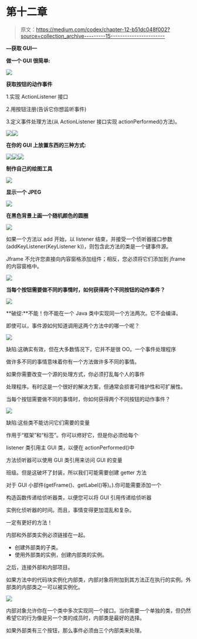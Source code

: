 # 第十二章

> 原文：<https://medium.com/codex/chapter-12-b51dc048f002?source=collection_archive---------15----------------------->

**—获取 GUI—**

**做一个 GUI 很简单:**

![](img/42e89cd8d0d513acae609e13b2930e69.png)

**获取按钮的动作事件**

1.实现 ActionListener 接口

2.用按钮注册(告诉它你想监听事件)

3.定义事件处理方法(从 ActionListener 接口实现 actionPerformed()方法)。

![](img/206ced988afaaa955f08f1779a00ccaf.png)![](img/b7ebf4ba9901718c3d636c34c1417709.png)

**在你的 GUI 上放置东西的三种方式:**

![](img/f9d786a38a64845efe551a95000dbe99.png)![](img/392143cc8c8efd11c667caf3d74900af.png)![](img/c38327bbce6c49fb548d071fb675c955.png)

**制作自己的绘图工具**

![](img/151f2fa8ff69da4346a4926ed14d9e8c.png)

**显示一个 JPEG**

![](img/7c6e6e7fcc968331c0499ab687683cdb.png)

**在黑色背景上画一个随机颜色的圆圈**

![](img/1bed8fde01510de4c919c3aa2da4faad.png)

如果一个方法以 add 开始，以 listener 结束，并接受一个侦听器接口参数(addKeyListener(KeyListener k))，则包含此方法的类是一个键事件源。

Jframe 不允许您直接向内容窗格添加组件；相反，您必须将它们添加到 jframe 的内容窗格中。

![](img/4e26852bae44a840a6957036f9e96be7.png)

**当每个按钮需要做不同的事情时，如何获得两个不同按钮的动作事件？**

![](img/e0291197c97be0247ffccdcdc7438d81.png)

**破绽:**不能！你不能在一个 Java 类中实现同一个方法两次。它不会编译。

即使可以，事件源如何知道调用这两个方法中的哪一个呢？

![](img/14a4bc12171cbfd732864a4bcd464557.png)

缺陷:这确实有效，但在大多数情况下，它并不是很 OO。一个事件处理程序

做许多不同的事情意味着你有一个方法做许多不同的事情。

如果你需要改变一个源的处理方式，你必须打乱每个人的事件

处理程序。有时这是一个很好的解决方案，但通常会损害可维护性和可扩展性。

当每个按钮需要做不同的事情时，你如何获得两个不同按钮的动作事件？

![](img/d1d400ac3ac83240f1fc43d019ede47f.png)

缺陷:这些类不能访问它们需要的变量

作用于“框架”和“标签”。你可以修好它，但是你必须给每个

listener 类引用主 GUI 类，以便在 actionPerformed()中

方法侦听器可以使用 GUI 类引用来访问 GUI 的变量

班级。但是这破坏了封装，所以我们可能需要创建 getter 方法

对于 GUI 小部件(getFrame()、getLabel()等)。).你可能需要添加一个

构造函数传递给侦听器类，以便您可以将 GUI 引用传递给侦听器

实例化侦听器的时间。而且，事情变得更加混乱和复杂。

一定有更好的方法！

内部和外部类实例必须链接在一起。

*   创建外部类的子类。
*   使用外部类的实例，创建内部类的实例。

之后，连接外部和内部项目。

如果方法中的代码块实例化内部类，内部对象将附加到其方法正在执行的实例。外部类的内部类之一可以被实例化。

![](img/2c036b6e0aadb52d38466e574824b66e.png)

内部对象允许你在一个类中多次实现同一个接口。当你需要一个单独的类，但仍然希望它的行为像是另一个类的成员时，内部类是最好的选择。

如果外部类有三个按钮，那么事件必须由三个内部类来处理。